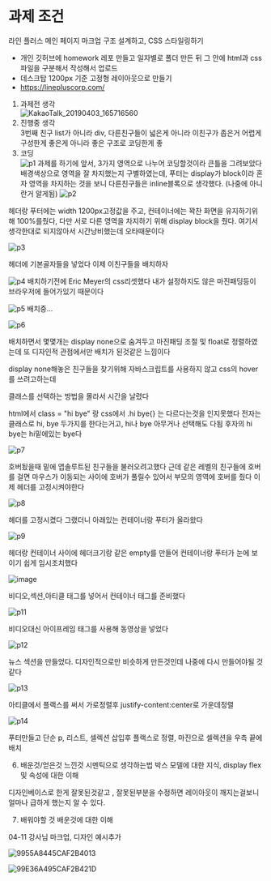 # 과제 조건
라인 플러스 메인 페이지 마크업 구조 설계하고, CSS 스타일링하기
  - 개인 깃허브에 homework 레포 만들고 일자별로 폴더 만든 뒤 그 안에 html과 css 파일을 구분해서 작성해서 업로드
  - 데스크탑 1200px 기준 고정형 레이아웃으로 만들기
  - https://linepluscorp.com/
  
  
  1. 과제전 생각<br/>
  ![KakaoTalk_20190403_165716560](https://user-images.githubusercontent.com/48181483/55462402-9d107b00-5631-11e9-8e68-161686e4f37f.jpg)
  2. 진행중 생각<br/>
  3번째 친구 list가 아니라 div, 다른친구들이 넓은게 아니라 이친구가 좁은거
  어렵게 구성한게 좋은게 아니라 좋은 구조로 코딩한게 좋
  3. 코딩<br/>
  ![p1](https://user-images.githubusercontent.com/48181483/55448955-c7980f00-5604-11e9-82d2-71d2d438245c.png)
  과제를 하기에 앞서, 3가지 영역으로 나누어 코딩할것이라 큰틀을 그려보았다 배경색상으로 영역을 잘 차지했는지 구별하였는데,
  푸터는 display가 block이라 혼자 영역을 차지하는 것을 보니 다른친구들은 inline블록으로 생각했다. (나중에 아니란거 알게됨)
  ![p2](https://user-images.githubusercontent.com/48181483/55449755-be5c7180-5607-11e9-8b1b-99ed9e1782b6.png)
  
  헤더랑 푸터에는 width 1200px고정값을 주고, 컨테이너에는 꽉찬 화면을 유지하기위해 100%를줬다, 다만 서로 다른 영역을 차지하기 위해
  display block을 줬다. 여기서 생각한대로 되지않아서 시간낭비했는데 오타때문이다
  
  ![p3](https://user-images.githubusercontent.com/48181483/55455668-76e1df80-561f-11e9-96d9-6c8584b2334b.png)
  
  헤더에 기본골자들을 넣었다 이제 이친구들을 배치하자
  
  
  ![p4](https://user-images.githubusercontent.com/48181483/55463585-5a9c6d80-5634-11e9-8fe3-072509a54ab4.png)
  배치하기전에 Eric Meyer의 css리셋했다 내가 설정하지도 않은 마진패딩등이 브라우저에 들어가있기 때문이다
  
  ![p5](https://user-images.githubusercontent.com/48181483/55463735-9e8f7280-5634-11e9-88b0-2712faa5010e.png)
  배치중...

  
  
  ![p6](https://user-images.githubusercontent.com/48181483/55463737-a18a6300-5634-11e9-96e7-69897a12f2ca.png)
  
  배치하면서 몇몇개는 display none으로 숨겨두고 마진패딩 조절 및 float로 정렬하였는데
  또 디자인적 관점에서만 배치가 된것같은 느낌이다
  
  display none해놓은 친구들을 찾기위해 자바스크립트를 사용하지 않고 css의 hover를 쓰려고하는데
  
  클래스를 선택하는 방법을 몰라서 시간을 날렸다
  
  html에서 class = "hi bye" 랑 css에서 .hi bye{} 는 다르다는것을 인지못했다 전자는 클래스로 hi, bye 두가지를 한다는거고,
  hi나 bye 아무거나 선택해도 다됨 후자의 hi bye는 hi밑에있는 bye다
  
  ![p7](https://user-images.githubusercontent.com/48181483/55464958-24acb880-5637-11e9-869f-482dc0c6f29c.png)
  
  호버됬을때 밑에 앱솔루트된 친구들을 불러오려고했다 근데 같은 레벨의 친구들에 호버를 걸면 마우스가 이동되는 사이에 호버가 풀릴수 있어서
  부모의 영역에 호버를 줬다 이제 헤더를 고정시켜야한다 
  
  ![p8](https://user-images.githubusercontent.com/48181483/55465436-190dc180-5638-11e9-8b10-28172654c5c9.png)
  
  헤더를 고정시켰다 그랬더니 아래있는 컨테이너랑 푸터가 올라왔다
  
  
![p9](https://user-images.githubusercontent.com/48181483/55465750-c1bc2100-5638-11e9-9705-bb3dbf57f200.png)

헤더랑 컨테이너 사이에 헤더크기랑 같은 empty를 만들어 컨테이너랑 푸터가 눈에 보이기 쉽게 임시조치했다

![image](https://user-images.githubusercontent.com/48181483/55465996-4870fe00-5639-11e9-9d91-ac46a845d014.png)

비디오,섹션,아티클 태그를 넣어서 컨테이너 태그를 준비했다

![p11](https://user-images.githubusercontent.com/48181483/55468301-0f875800-563e-11e9-928d-34b2e5845afb.png)

비디오대신 아이프레임 태그를 사용해 동영상을 넣었다

![p12](https://user-images.githubusercontent.com/48181483/55475065-de168880-564d-11e9-9073-b4c273e12e8a.png)

뉴스 섹션을 만들었다. 디자인적으로만 비슷하게 만든것인데 나중에 다시 만들어야될 것 같다


![p13](https://user-images.githubusercontent.com/48181483/55478677-3605bd00-5657-11e9-9d16-7a74b8140baf.png)

아티클에서 플랙스를 써서 가로정렬후 justify-content:center로 가운데정렬 


![p14](https://user-images.githubusercontent.com/48181483/55479934-1d4ad680-565a-11e9-9a11-b7f1b476c7f2.png)

푸터만들고 단순 p, 리스트, 셀렉션 삽입후 플랙스로 정렬, 마진으로 셀렉션을 우측 끝에 배치



  6. 배운것/얻은것 느낀것
  시멘틱으로 생각하는법 박스 모델에 대한 지식, display flex 및 속성에 대한 이해
  
  디자인베이스로 한게 잘못된것같고 , 잘못된부분을 수정하면 레이아웃이 깨지는걸보니 얼마나 급하게 했는지 알 수 있다.
  
  7. 배워야할 것
  배운것에 대한 이해
  
  04-11 강사님 마크업, 디자인 예시추가
  
  
  
  
  
  ![9955A8445CAF2B4013](https://user-images.githubusercontent.com/48181483/55955445-6cb58600-5c9c-11e9-8263-c68d5634349f.jpg)
  
  
  ![99E36A495CAF2B421D](https://user-images.githubusercontent.com/48181483/55955447-6d4e1c80-5c9c-11e9-9923-33881e6f7700.jpg)

  
  
  
  
